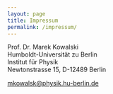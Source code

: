 ```yaml
---
layout: page
title: Impressum
permalink: /impressum/
---
```


Prof. Dr. Marek Kowalski\
Humboldt-Universität zu Berlin\
Institut für Physik\
Newtonstrasse 15, D-12489 Berlin

mkowalsk@physik.hu-berlin.de